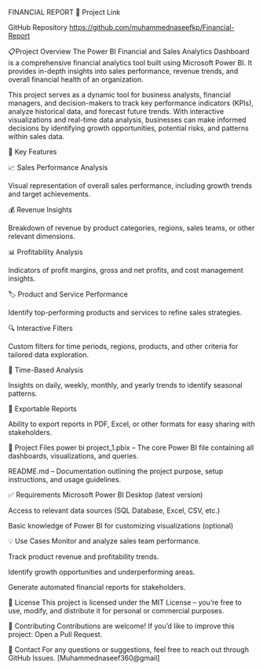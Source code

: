 FINANCIAL REPORT
🔗 Project Link

GitHub Repository https://github.com/muhammednaseefkp/Financial-Report

📋Project Overview
The Power BI Financial and Sales Analytics Dashboard is a comprehensive financial analytics tool built using Microsoft Power BI. It provides in-depth insights into sales performance, revenue trends, and overall financial health of an organization.

This project serves as a dynamic tool for business analysts, financial managers, and decision-makers to track key performance indicators (KPIs), analyze historical data, and forecast future trends. With interactive visualizations and real-time data analysis, businesses can make informed decisions by identifying growth opportunities, potential risks, and patterns within sales data.

🔧 Key Features

📈 Sales Performance Analysis

Visual representation of overall sales performance, including growth trends and target achievements.

💰 Revenue Insights

Breakdown of revenue by product categories, regions, sales teams, or other relevant dimensions.

📊 Profitability Analysis

Indicators of profit margins, gross and net profits, and cost management insights.

🏷️ Product and Service Performance

Identify top-performing products and services to refine sales strategies.

🔍 Interactive Filters

Custom filters for time periods, regions, products, and other criteria for tailored data exploration.

📅 Time-Based Analysis

Insights on daily, weekly, monthly, and yearly trends to identify seasonal patterns.

📄 Exportable Reports

Ability to export reports in PDF, Excel, or other formats for easy sharing with stakeholders.

💽 Project Files
power bi project_1.pbix – The core Power BI file containing all dashboards, visualizations, and queries.

README.md – Documentation outlining the project purpose, setup instructions, and usage guidelines.

✅ Requirements
Microsoft Power BI Desktop (latest version)

Access to relevant data sources (SQL Database, Excel, CSV, etc.)

Basic knowledge of Power BI for customizing visualizations (optional)

💡 Use Cases
Monitor and analyze sales team performance.

Track product revenue and profitability trends.

Identify growth opportunities and underperforming areas.

Generate automated financial reports for stakeholders.

📄 License
This project is licensed under the MIT License – you’re free to use, modify, and distribute it for personal or commercial purposes.

🙌 Contributing
Contributions are welcome!
If you’d like to improve this project:
Open a Pull Request.

📧 Contact
For any questions or suggestions, feel free to reach out through GitHub Issues.
  [Muhammednaseef360@gmail]
  
